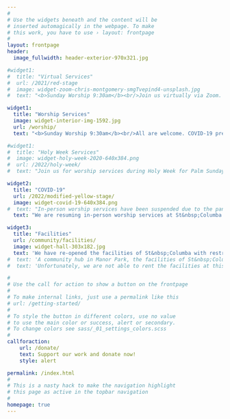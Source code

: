 ```yaml
---
#
# Use the widgets beneath and the content will be
# inserted automagically in the webpage. To make
# this work, you have to use › layout: frontpage
#
layout: frontpage
header:
  image_fullwidth: header-exterior-970x321.jpg

#widget1:
#  title: "Virtual Services"
#  url: /2021/red-stage
#  image: widget-zoom-chris-montgomery-smgTvepind4-unsplash.jpg
#  text: "<b>Sunday Worship 9:30am</b><br/>Join us virtually via Zoom. <a href='mailto:webmaster@stcolumbaottawa.ca'>Contact us</a> to receive the invitation."

widget1:
  title: "Worship Services"
  image: widget-interior-img-1592.jpg
  url: /worship/
  text: "<b>Sunday Worship 9:30am</b><br/>All are welcome. COVID-19 precautions are in place."

#widget1:
#  title: "Holy Week Services"
#  image: widget-holy-week-2020-640x384.png
#  url: /2022/holy-week/
#  text: "Join us for worship services during Holy Week for Palm Sunday, Maundy Thursday, Good Friday, and Easter Sunday."

widget2:
  title: "COVID-19"
  url: /2022/modified-yellow-stage/
  image: widget-covid-19-640x384.png
#  text: "In-person worship services have been suspended due to the pandemic.  Please join us online over Zoom."
  text: "We are resuming in-person worship services at St&nbsp;Columba on March 6, 2022.  Precautions have been put in place following the diocese pandemic plan to ensure a safe worship space."

widget3:
  title: "Facilities"
  url: /community/facilities/
  image: widget-hall-303x182.jpg
  text: 'We have re-opened the facilities of St&nbsp;Columba with restrictions as per the COVID-19 pandemic plan.  If you have an event or meeting, contact us to see if one of the church halls may fit your needs.'
#  text: 'A community hub in Manor Park, the facilities of St&nbsp;Columba are used by various groups throughout the week, and on weekends by individuals for special occasions such as birthday or anniversary parties.  If you have an event or meeting, one of the church halls may be a perfect fit for your needs.'
#  text: 'Unfortunately, we are not able to rent the facilities at this time.  Please keep us in mind when COVID-19 restrictions are lifted.'

#
# Use the call for action to show a button on the frontpage
#
# To make internal links, just use a permalink like this
# url: /getting-started/
#
# To style the button in different colors, use no value
# to use the main color or success, alert or secondary.
# To change colors see sass/_01_settings_colors.scss
#
callforaction:
    url: /donate/
    text: Support our work and donate now!
    style: alert

permalink: /index.html
#
# This is a nasty hack to make the navigation highlight
# this page as active in the topbar navigation
#
homepage: true
---
```

